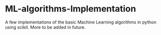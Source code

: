 # ML-algorithms-Implementation
A few implementations of the basic Machine Learning algorithms in python using scikit. 
More to be added in future. 
